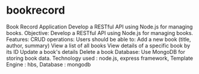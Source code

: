 # bookrecord
Book Record Application Develop a RESTful API using Node.js for managing books.
Objective: Develop a RESTful API using Node.js for managing books.
Features:
CRUD operations: Users should be able to:
Add a new book (title, author, summary)
View a list of all books
View details of a specific book by its ID
Update a book's details
Delete a book
Database: Use MongoDB for storing book data.
Technology used : node.js, express framework, Template Engine : hbs, Database : mongodb 
